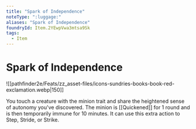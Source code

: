 ```yaml
---
title: "Spark of Independence"
noteType: ":luggage:"
aliases: "Spark of Independence"
foundryId: Item.2YEwpVwa3mtsa9Sk
tags:
  - Item
---
```


# Spark of Independence
![[pathfinder2e/Feats/zz_asset-files/icons-sundries-books-book-red-exclamation.webp|150]]

You touch a creature with the minion trait and share the heightened sense of autonomy you've discovered. The minion is [[Quickened]] for 1 round and is then temporarily immune for 10 minutes. It can use this extra action to Step, Stride, or Strike.
